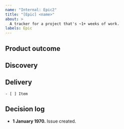 ```yaml
---
name: "Internal: Epic2"
title: "[Epic] <name>"
about: >
  A tracker for a project that's ~1+ weeks of work.
labels: Epic
---
```


## Product outcome

<!-- Describe briefly. -->

## Discovery

<!-- Link to a design document -->


## Delivery

<!-- Please use a task list to list work items. -->

```[tasklist]
- [ ] Item
```

## Decision log

<!-- Please highlight any notable decisions. -->

- **1 January 1970.** Issue created.
